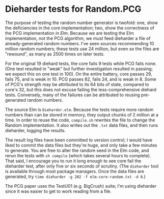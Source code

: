 # Dieharder tests for Random.PCG
The purpose of testing the random number generator is twofold: one, show the deficiencies in the core implementation;
two, show the correctness of the PCG implementation *in Elm*. Because we are testing the Elm implementation, not the PCG
algorithm, we must feed dieharder a file of already-generated random numbers. I've seen sources recommending 10 million
random numbers; these tests use 24 million, but even so the files are "rewound", as many as 2500 times on later tests.

For the original 19 diehard tests, the core fails 9 tests while PCG fails none. (One test resulted in "weak" but further
investigation resulted in passing; we expect this on one test in 100). On the entire battery, core passes 29, fails 75,
and is weak in 10. PCG passes 82, fails 24, and is weak in 8. Some of PCG's strength may be attributed to its 64 bits of
state, compared to core's 32, but this does not excuse failing the less-comprehensive diehard tests. Conversely, many of
the failures can be attributed to reusing pre-generated random numbers.

The source Elm is `Dieharder.elm`. Because the tests require more random numbers than can be stored in memory, they
output chunks of 2 million at a time. In order to reuse the code, `compile.sh` rewrites the file to change the Random
implementation. It also writes out the `.txt` data files, and then runs dieharder, logging the results.

The result log files have been committed to version control; I would have liked to commit the data files but they're
huge, and only take a few minutes to generate. You are free to alter the random seed in the Elm code, and rerun the
tests with `sh compile` (which takes several hours to complete). That said, I encourage you to run it long enough to see
core fail the dieharder test, after only five or six seconds of scrutiny. (The `dieharder` tool is available through most
package managers. Once the data files are generated, try `time dieharder -g 202 -f elm-core-random.txt -d 0`.)

The PCG paper uses the TestU01 (e.g. BigCrush) suite; I'm using dieharder since it was easier to get to work
reading from a file.
